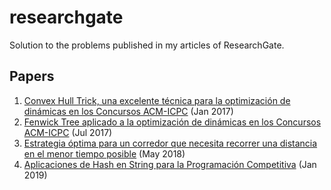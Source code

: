 # researchgate
Solution to the problems published in my articles of ResearchGate.

## Papers
1. [Convex Hull Trick, una excelente técnica para la optimización de dinámicas en los Concursos ACM-ICPC](https://www.researchgate.net/publication/331287829_Convex_Hull_Trick_una_excelente_tecnica_para_la_optimizacion_de_dinamicas_en_los_Concursos_ACM-ICPC) (Jan 2017)
2. [Fenwick Tree aplicado a la optimización de dinámicas en los Concursos ACM-ICPC](https://www.researchgate.net/publication/331287917_Fenwick_Tree_aplicado_a_la_optimizacion_de_dinamicas_en_los_Concursos_ACM-ICPC) (Jul 2017)
3. [Estrategia óptima para un corredor que necesita recorrer una distancia en el menor tiempo posible](https://www.researchgate.net/publication/331287937_Estrategia_optima_para_un_corredor_que_necesita_recorrer_una_distancia_en_el_menor_tiempo_posible) (May 2018)
4. [Aplicaciones de Hash en String para la Programación Competitiva](https://www.researchgate.net/publication/331288034_Aplicaciones_de_Hash_en_String_para_la_Programacion_Competitiva) (Jan 2019)
